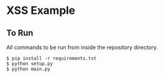 # XSS Example

## To Run

All commands to be run from inside the repository directory.
```
$ pip install -r requirements.txt
$ python setup.py
$ python main.py
```
